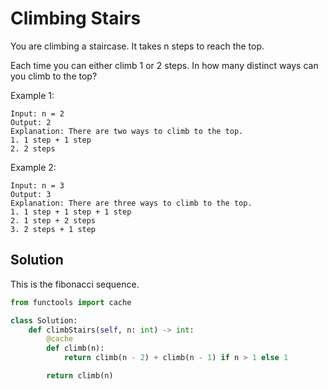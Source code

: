 # Climbing Stairs

You are climbing a staircase. It takes n steps to reach the top.

Each time you can either climb 1 or 2 steps. In how many distinct ways can you climb to the top?

Example 1:

```
Input: n = 2
Output: 2
Explanation: There are two ways to climb to the top.
1. 1 step + 1 step
2. 2 steps
```

Example 2:

```
Input: n = 3
Output: 3
Explanation: There are three ways to climb to the top.
1. 1 step + 1 step + 1 step
2. 1 step + 2 steps
3. 2 steps + 1 step
```

## Solution

This is the fibonacci sequence.

```py
from functools import cache

class Solution:
    def climbStairs(self, n: int) -> int:
        @cache
        def climb(n):
            return climb(n - 2) + climb(n - 1) if n > 1 else 1

        return climb(n)
```
